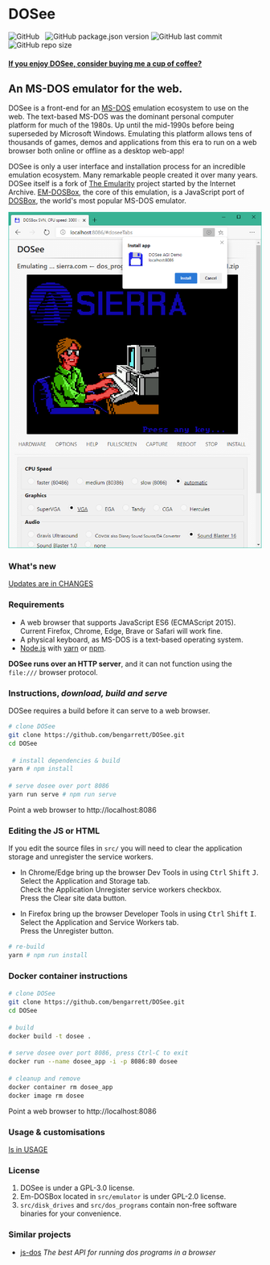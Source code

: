 # DOSee

![GitHub](https://img.shields.io/github/license/bengarrett/dosee?style=flat-square)
&nbsp;
![GitHub package.json version](https://img.shields.io/github/package-json/v/bengarrett/dosee?style=flat-square)
![GitHub last commit](https://img.shields.io/github/last-commit/bengarrett/dosee?style=flat-square)
&nbsp;
![GitHub repo size](https://img.shields.io/github/repo-size/bengarrett/dosee?style=flat-square)

#### [If you enjoy DOSee, consider buying me a cup of coffee?](https://www.buymeacoffee.com/4rtEGvUIY)

## An MS-DOS emulator for the web.

DOSee is a front-end for an [MS-DOS](https://en.wikipedia.org/wiki/MS-DOS) emulation ecosystem to use on the web. The text-based MS-DOS was the dominant personal computer platform for much of the 1980s. Up until the mid-1990s before being superseded by Microsoft Windows. Emulating this platform allows tens of thousands of games, demos and applications from this era to run on a web browser both online or offline as a desktop web-app!

DOSee is only a user interface and installation process for an incredible emulation ecosystem. Many remarkable people created it over many years. DOSee itself is a fork of [The Emularity](https://github.com/db48x/emularity) project started by the Internet Archive. [EM-DOSBox](https://github.com/dreamlayers/em-dosbox/), the core of this emulation, is a JavaScript port of [DOSBox](https://www.dosbox.com), the world's most popular MS-DOS emulator.

![DOSee preview](../src/images/preview.png)

### What's new

[Updates are in CHANGES](CHANGES.md)

### Requirements

- A web browser that supports JavaScript ES6 (ECMAScript 2015).<br>
  Current Firefox, Chrome, Edge, Brave or Safari will work fine.
- A physical keyboard, as MS-DOS is a text-based operating system.
- [Node.js](https://nodejs.org) with [yarn](https://yarnpkg.com) or [npm](https://www.npmjs.com).

**DOSee runs over an HTTP server**, and it can not function using the `file:///` browser protocol.

### Instructions, _download, build and serve_

DOSee requires a build before it can serve to a web browser.

```bash
# clone DOSee
git clone https://github.com/bengarrett/DOSee.git
cd DOSee

 # install dependencies & build
yarn # npm install

# serve dosee over port 8086
yarn run serve # npm run serve
```

Point a web browser to http://localhost:8086

### Editing the JS or HTML

If you edit the source files in `src/` you will need to clear the application storage and unregister the service workers.

- In Chrome/Edge bring up the browser Dev Tools in using <kbd>Ctrl</kbd> <kbd>Shift</kbd> <kbd>J</kbd>.<br>
  Select the Application and Storage tab.<br>
  Check the Application Unregister service workers checkbox.<br>
  Press the Clear site data button.

- In Firefox bring up the browser Developer Tools in using <kbd>Ctrl</kbd> <kbd>Shift</kbd> <kbd>I</kbd>.<br>
  Select the Application and Service Workers tab.<br>
  Press the Unregister button.

```bash
# re-build
yarn # npm run install
```

### Docker container instructions

```bash
# clone DOSee
git clone https://github.com/bengarrett/DOSee.git
cd DOSee

# build
docker build -t dosee .

# serve dosee over port 8086, press Ctrl-C to exit
docker run --name dosee_app -i -p 8086:80 dosee

# cleanup and remove
docker container rm dosee_app
docker image rm dosee
```

Point a web browser to http://localhost:8086

### Usage & customisations

[Is in USAGE](USAGE.md)

### License

1. DOSee is under a GPL-3.0 license.
2. Em-DOSBox located in `src/emulator` is under GPL-2.0 license.
3. `src/disk_drives` and `src/dos_programs` contain non-free software binaries for your convenience.

### Similar projects

- [js-dos](https://github.com/caiiiycuk/js-dos) _The best API for running dos programs in a browser_
